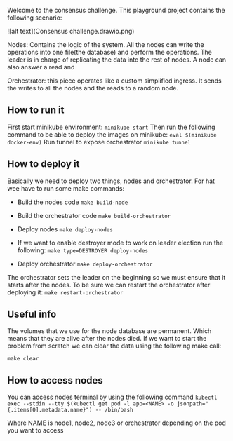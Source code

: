 Welcome to the consensus challenge. This playground project contains the following scenario:

![alt text](Consensus challenge.drawio.png)

Nodes: Contains the logic of the system. All the nodes can write the operations into one file(the database) and perform the operations. The leader is in charge of replicating the data into the rest of nodes. A node can also answer a read and 

Orchestrator: this piece operates like a custom simplified ingress. It sends the writes to all the nodes and the reads to a random node. 
## How to run it
First start minikube environment:
`minikube start`
Then run the following command to be able to deploy the images on minikube:
`eval $(minikube docker-env)`
Run tunnel to expose orchestrator
`minikube tunnel`

## How to deploy it

Basically we need to deploy two things, nodes and orchestrator. For hat wee have to run some make commands:

- Build the nodes code
`make build-node`
- Build the orchestrator code
`make build-orchestrator`

- Deploy nodes
`make deploy-nodes`
* If we want to enable destroyer mode to work on leader election run the following:
`make type=DESTROYER deploy-nodes`
- Deploy orchestrator
`make deploy-orchestrator`

The orchestrator sets the leader on the beginning so we must ensure that it starts after the nodes. To be sure we can restart the orchestrator after deploying it:
`make restart-orchestrator`

## Useful info
The volumes that we use for the node database are permanent. Which means that they are alive after the nodes died. If we want to start the problem from scratch we can clear the data using the following make call:

`make clear`


## How to access nodes

You can access nodes terminal by using the following command
`kubectl exec --stdin --tty $(kubectl get pod -l app=<NAME> -o jsonpath="{.items[0].metadata.name}") -- /bin/bash`

Where NAME is node1, node2, node3 or orchestrator depending on the pod you want to access 

